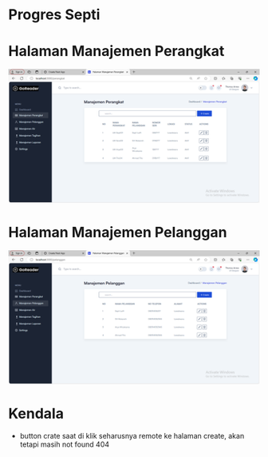 # Progres Septi 
# Halaman Manajemen Perangkat

![](./src/hasil-screnshot/Manajemen_Perangkat.PNG)

# Halaman Manajemen Pelanggan

![](./src/hasil-screnshot/Manajemen_Pelanggan.PNG)

# Kendala
- button crate saat di klik seharusnya remote ke halaman create, akan tetapi masih not found 404
